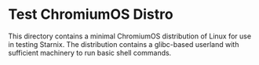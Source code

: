 # Test ChromiumOS Distro

This directory contains a minimal ChromiumOS distribution of Linux for use in
testing Starnix. The distribution contains a glibc-based userland with
sufficient machinery to run basic shell commands.
